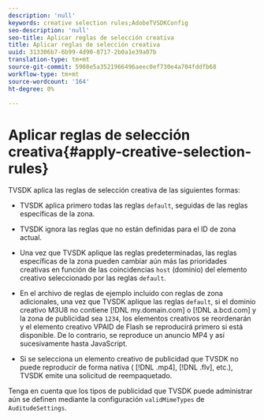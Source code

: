 ```yaml
---
description: 'null'
keywords: creative selection rules;AdobeTVSDKConfig
seo-description: 'null'
seo-title: Aplicar reglas de selección creativa
title: Aplicar reglas de selección creativa
uuid: 313306b7-6b99-4d90-8717-2b0a1e39a07b
translation-type: tm+mt
source-git-commit: 5908e5a3521966496aeec0ef730e4a704fddfb68
workflow-type: tm+mt
source-wordcount: '164'
ht-degree: 0%

---
```



# Aplicar reglas de selección creativa{#apply-creative-selection-rules}

TVSDK aplica las reglas de selección creativa de las siguientes formas:

* TVSDK aplica primero todas las reglas `default`, seguidas de las reglas específicas de la zona.
* TVSDK ignora las reglas que no están definidas para el ID de zona actual.
* Una vez que TVSDK aplique las reglas predeterminadas, las reglas específicas de la zona pueden cambiar aún más las prioridades creativas en función de las coincidencias `host` (dominio) del elemento creativo seleccionado por las reglas `default`.

* En el archivo de reglas de ejemplo incluido con reglas de zona adicionales, una vez que TVSDK aplique las reglas `default`, si el dominio creativo M3U8 no contiene [!DNL my.domain.com] o [!DNL a.bcd.com] y la zona de publicidad sea `1234`, los elementos creativos se reordenarán y el elemento creativo VPAID de Flash se reproducirá primero si está disponible. De lo contrario, se reproduce un anuncio MP4 y así sucesivamente hasta JavaScript.

* Si se selecciona un elemento creativo de publicidad que TVSDK no puede reproducir de forma nativa ( [!DNL .mp4], [!DNL .flv], etc.), TVSDK emite una solicitud de reempaquetado.

Tenga en cuenta que los tipos de publicidad que TVSDK puede administrar aún se definen mediante la configuración `validMimeTypes` de `AuditudeSettings`.
